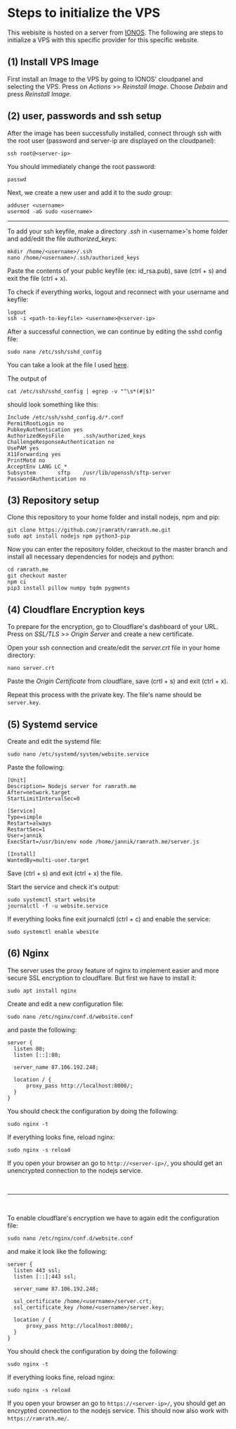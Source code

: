 # Steps to initialize the VPS
This webisite is hosted on a server from [IONOS](https://ionos.de). The following are steps to initialize a VPS with this specific provider for this specific website.


## (1) Install VPS Image

First install an Image to the VPS by going to IONOS' cloudpanel and selecting the VPS. Press on *Actions* >> *Reinstall Image*. Choose *Debain* and press *Reinstall Image*.


## (2) user, passwords and ssh setup

After the image has been successfully installed, connect through ssh with the root user (password and server-ip are displayed on the cloudpanel):
```
ssh root@<server-ip>
```

You should immediately change the root password:
```
passwd
```

Next, we create a new user and add it to the *sudo* group:
```
adduser <username>
usermod -aG sudo <username>
```

<hr>

To add your ssh keyfile, make a directory *.ssh* in \<username>'s home folder and add/edit the file *authorized_keys*:
```
mkdir /home/<username>/.ssh
nano /home/<username>/.ssh/authorized_keys
```

Paste the contents of your public keyfile (ex: id_rsa.pub), save (ctrl + s) and exit the file (ctrl + x).

To check if everything works, logout and reconnect with your username and keyfile:
```
logout
ssh -i <path-to-keyfile> <username>@<server-ip>
```

After a successful connection, we can continue by editing the sshd config file:
```
sudo nano /etc/ssh/sshd_config
```

You can take a look at the file I used [here](./sshd_config).

The output of
```
cat /etc/ssh/sshd_config | egrep -v "^\s*(#|$)"
```
should look something like this:
```
Include /etc/ssh/sshd_config.d/*.conf
PermitRootLogin no
PubkeyAuthentication yes
AuthorizedKeysFile      .ssh/authorized_keys
ChallengeResponseAuthentication no
UsePAM yes
X11Forwarding yes
PrintMotd no
AcceptEnv LANG LC_*
Subsystem       sftp    /usr/lib/openssh/sftp-server
PasswordAuthentication no
```


## (3) Repository setup

Clone this repository to your home folder and install nodejs, npm and pip:
```
git clone https://github.com/jramrath/ramrath.me.git
sudo apt install nodejs npm python3-pip
```

Now you can enter the repository folder, checkout to the master branch and install all necessary dependencies for nodejs and python:
```
cd ramrath.me
git checkout master
npm ci
pip3 install pillow numpy tqdm pygments
```


## (4) Cloudflare Encryption keys

To prepare for the encryption, go to Cloudflare's dashboard of your URL. Press on *SSL/TLS* >> *Origin Server* and create a new certificate.

Open your ssh connection and create/edit the *server.crt* file in your home directory:
```
nano server.crt
```
Paste the *Origin Certificate* from cloudflare, save (crtl + s) and exit (ctrl + x).

Repeat this process with the private key. The file's name should be ```server.key```.


## (5) Systemd service

Create and edit the systemd file:
```
sudo nano /etc/systemd/system/website.service
```

Paste the following:
```
[Unit]
Description= Nodejs server for ramrath.me
After=network.target
StartLimitIntervalSec=0

[Service]
Type=simple
Restart=always
RestartSec=1
User=jannik
ExecStart=/usr/bin/env node /home/jannik/ramrath.me/server.js

[Install]
WantedBy=multi-user.target
```

Save (ctrl + s) and exit (ctrl + x) the file.

Start the service and check it's output:
```
sudo systemctl start website
journalctl -f -u website.service
```

If everything looks fine exit journalctl (ctrl + c) and enable the service:
```
sudo systemctl enable wbesite
```


## (6) Nginx

The server uses the proxy feature of nginx to implement easier and more secure SSL encryption to cloudflare. But first we have to install it:
```
sudo apt install nginx
```

Create and edit a new configuration file:
```
sudo nano /etc/nginx/conf.d/website.conf
```
and paste the following:
```
server {
  listen 80;
  listen [::]:80;

  server_name 87.106.192.248;

  location / {
      proxy_pass http://localhost:8000/;
  }
}
```

You should check the configuration by doing the following:
```
sudo nginx -t
```

If everything looks fine, reload nginx:
```
sudo nginx -s reload
```

If you open your browser an go to ```http://<server-ip>/```, you should get an unencrypted connection to the nodejs service.

<br>
<hr>
<br>

To enable cloudflare's encryption we have to again edit the configuration file:
```
sudo nano /etc/nginx/conf.d/website.conf
```
and make it look like the following:
```
server {
  listen 443 ssl;
  listen [::]:443 ssl;

  server_name 87.106.192.248;

  ssl_certificate /home/<username>/server.crt;
  ssl_certificate_key /home/<username>/server.key;

  location / {
      proxy_pass http://localhost:8000/;
  }
}
```

You should check the configuration by doing the following:
```
sudo nginx -t
```

If everything looks fine, reload nginx:
```
sudo nginx -s reload
```

If you open your browser an go to ```https://<server-ip>/```, you should get an encrypted connection to the nodejs service. This should now also work with ```https://ramrath.me/```.